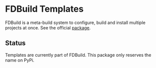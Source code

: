 # FDBuild Templates

FDBuild is a meta-build system to configure, build and install multiple projects at once.
See the official [package](https://pypi.org/project/fdbuild/).

## Status
Templates are currently part of FDBuild. This package only reserves the name on PyPi.
